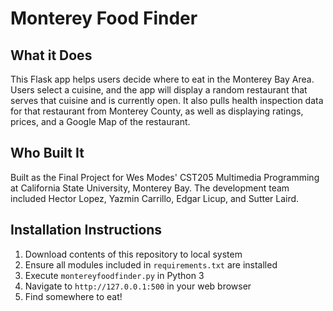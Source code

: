 # Monterey Food Finder

## What it Does
This Flask app helps users decide where to eat in the Monterey Bay Area. Users select a cuisine, and the app will display a random restaurant that serves that cuisine and is currently open. It also pulls health inspection data for that restaurant from Monterey County, as well as displaying ratings, prices, and a Google Map of the restaurant.

## Who Built It
Built as the Final Project for Wes Modes' CST205 Multimedia Programming at California State University, Monterey Bay. The development team included Hector Lopez, Yazmin Carrillo, Edgar Licup, and Sutter Laird.

## Installation Instructions
1. Download contents of this repository to local system
2. Ensure all modules included in `requirements.txt` are installed
3. Execute `montereyfoodfinder.py` in Python 3
4. Navigate to `http://127.0.0.1:500` in your web browser
5. Find somewhere to eat!
